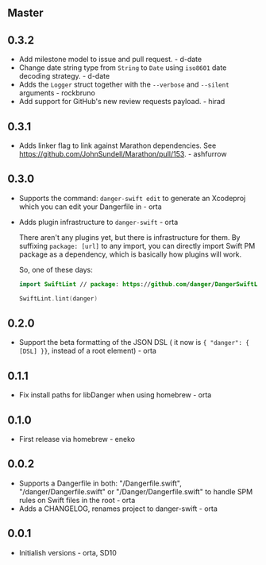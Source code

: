 <!--

// Please add your own contribution below inside the Master section, no need to 
// set a version number, that happens during a deploy.
//
// These docs are aimed at users rather than danger developers, so please limit technical
// terminology in here.

-->

## Master

## 0.3.2

* Add milestone model to issue and pull request. - d-date
* Change date string type from `String` to `Date` using `iso8601` date decoding strategy. - d-date
* Adds the `Logger` struct together with the `--verbose` and `--silent` arguments - rockbruno
* Add support for GitHub's new review requests payload. - hirad

## 0.3.1

* Adds linker flag to link against Marathon dependencies. See https://github.com/JohnSundell/Marathon/pull/153. - ashfurrow

## 0.3.0

* Supports the command: `danger-swift edit` to generate an Xcodeproj which you can edit your Dangerfile in - orta
* Adds plugin infrastructure to `danger-swift` - orta

  There aren't any plugins yet, but there is infrastructure for them. By suffixing `package: [url]` to any import, you
  can directly import Swift PM package as a dependency, which is basically how plugins will work.

  So, one of these days:

  ```swift
  import SwiftLint // package: https://github.com/danger/DangerSwiftLint.git

  SwiftLint.lint(danger)
  ```

## 0.2.0

* Support the beta formatting of the JSON DSL ( it now is `{ "danger": { [DSL] }}`, instead of a root element) - orta

## 0.1.1

* Fix install paths for libDanger when using homebrew - orta

## 0.1.0

* First release via homebrew - eneko

## 0.0.2

* Supports a Dangerfile in both: "/Dangerfile.swift", "/danger/Dangerfile.swift" or "/Danger/Dangerfile.swift" to handle
  SPM rules on Swift files in the root - orta
* Adds a CHANGELOG, renames project to danger-swift - orta

## 0.0.1

* Initialish versions - orta, SD10
